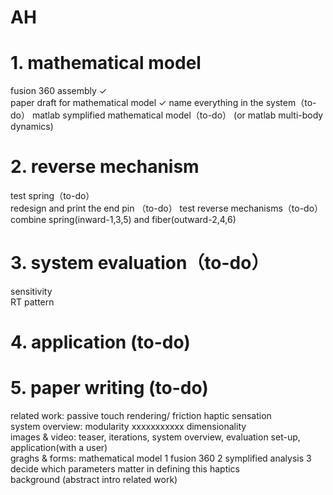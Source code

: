 # AH
# 1. mathematical model
fusion 360 assembly ✓     
paper draft for mathematical model ✓
name everything in the system（to-do）
matlab symplified mathematical model（to-do） 
(or matlab multi-body dynamics)   
# 2. reverse mechanism
test spring（to-do）  
redesign and print the end pin （to-do）
test reverse mechanisms（to-do）
combine spring(inward-1,3,5) and fiber(outward-2,4,6)
# 3. system evaluation（to-do）
sensitivity  
RT
pattern
# 4. application (to-do)
# 5. paper writing (to-do)
related work: passive touch rendering/ friction haptic sensation  
system overview: modularity xxxxxxxxxxx dimensionality  
images & video: teaser, iterations, system overview, evaluation set-up, application(with a user)  
graghs & forms: mathematical model 1 fusion 360 2 symplified analysis 3 decide which parameters matter in defining this haptics  
background (abstract intro related work)
